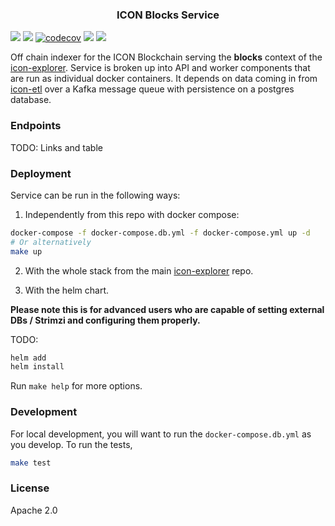 <p align="center">
  <h3 align="center">ICON Blocks Service</h3>
</p>

![](https://img.shields.io/github/v/release/geometry-labs/icon-blocks) ![](https://github.com/geometry-labs/icon-blocks/workflows/pr-test/badge.svg?branch=main) [![codecov](https://codecov.io/gh/geometry-labs/icon-blocks/branch/main/graph/badge.svg)](https://codecov.io/gh/geometry-labs/icon-blocks) ![](https://img.shields.io/docker/pulls/geometrylabs/icon-blocks.svg) ![](https://img.shields.io/github/license/geometry-labs/icon-blocks)

Off chain indexer for the ICON Blockchain serving the **blocks** context of the [icon-explorer](https://github.com/geometry-labs/icon-explorer). Service is broken up into API and worker components that are run as individual docker containers. It depends on data coming in from [icon-etl]() over a Kafka message queue with persistence on a postgres database. 

### Endpoints 

TODO: Links and table 

### Deployment 

Service can be run in the following ways:

1. Independently from this repo with docker compose:
```bash
docker-compose -f docker-compose.db.yml -f docker-compose.yml up -d
# Or alternatively 
make up 
```   

2. With the whole stack from the main [icon-explorer]() repo. 

3. With the helm chart.

**Please note this is for advanced users who are capable of setting external DBs / Strimzi and configuring them properly.**

TODO: 

```bash
helm add 
helm install 
```

Run `make help` for more options. 

### Development 

For local development, you will want to run the `docker-compose.db.yml` as you develop. To run the tests, 

```bash
make test 
```

### License 

Apache 2.0

